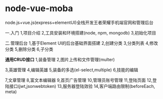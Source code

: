 # node-vue-moba
node.js+vue.js(express+elementUI)全栈开发王者荣耀手机端官网和管理后台

一.入门
1,项目介绍
2,工具安装和环境搭建(node, npm, mongodb)
3,初始化项目

二.管理后台
1,基于Element UI的后台基础界面搭建
2,创建分类
3,分类列表
4,修改分类
5,删除分类
6,子分类

**通用CRUD接口**
1,装备管理
2,图片上传和文件管理(multer)

3,英雄管理
4,编辑英雄
5,装备的多选(el-select,multiple)
6,技能的编辑

7,文章管理
8,富文本编辑器
9,首页广告管理
10,管理员账号管理
11,登陆页面
12,登陆接口(jwt,jsonwebtoken)
13,服务器登陆效验
14,客户端路由限制(beforeEach, meta)




